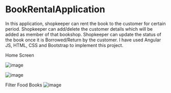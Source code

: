 # BookRentalApplication
In this application, shopkeeper can rent the book to the customer for certain period. Shopkeeper can add/delete the customer details which will be added as member of that bookshop. Shopkeeper can update the status of the book once it is Borrowed/Return by the customer. I have used Angular JS, HTML, CSS and Bootstrap to implement this project.

Home Screen

![image](https://cloud.githubusercontent.com/assets/24415564/24039366/30afbcce-0b05-11e7-90e5-f43f314952d9.png)

![image](https://cloud.githubusercontent.com/assets/24415564/24039766/aad3551e-0b06-11e7-8945-336d349563a3.png)

Filter Food Books
![image](https://cloud.githubusercontent.com/assets/24415564/24081593/1bb67322-0cb7-11e7-85d4-ef64b6f897cd.png)

